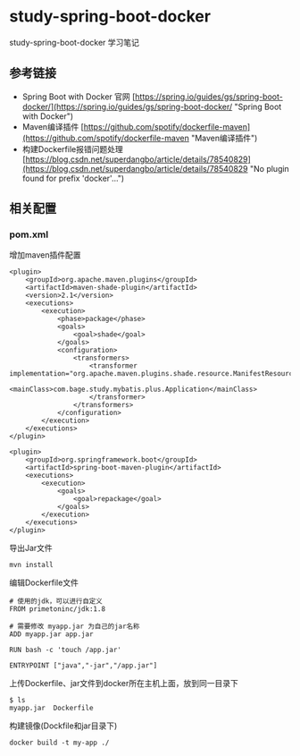 # study-spring-boot-docker #
study-spring-boot-docker 学习笔记
## 参考链接 ##
- Spring Boot with Docker 官网 [https://spring.io/guides/gs/spring-boot-docker/](https://spring.io/guides/gs/spring-boot-docker/ "Spring Boot with Docker")
- Maven编译插件 [https://github.com/spotify/dockerfile-maven](https://github.com/spotify/dockerfile-maven "Maven编译插件")
- 构建Dockerfile报错问题处理 [https://blog.csdn.net/superdangbo/article/details/78540829](https://blog.csdn.net/superdangbo/article/details/78540829 "No plugin found for prefix 'docker'...")

## 相关配置 ##
### pom.xml ###
增加maven插件配置

	<plugin>
        <groupId>org.apache.maven.plugins</groupId>
        <artifactId>maven-shade-plugin</artifactId>
        <version>2.1</version>
        <executions>
            <execution>
                <phase>package</phase>
                <goals>
                    <goal>shade</goal>
                </goals>
                <configuration>
                    <transformers>
                        <transformer implementation="org.apache.maven.plugins.shade.resource.ManifestResourceTransformer">
                            <mainClass>com.bage.study.mybatis.plus.Application</mainClass>
                        </transformer>
                    </transformers>
                </configuration>
            </execution>
        </executions>
    </plugin>

    <plugin>
        <groupId>org.springframework.boot</groupId>
        <artifactId>spring-boot-maven-plugin</artifactId>
        <executions>
            <execution>
                <goals>
                    <goal>repackage</goal>
                </goals>
            </execution>
        </executions>
    </plugin>

导出Jar文件

    mvn install

编辑Dockerfile文件

    # 使用的jdk，可以进行自定义
	FROM primetoninc/jdk:1.8
    
    # 需要修改 myapp.jar 为自己的jar名称
    ADD myapp.jar app.jar
    
    RUN bash -c 'touch /app.jar'
    
    ENTRYPOINT ["java","-jar","/app.jar"]

上传Dockerfile、jar文件到docker所在主机上面，放到同一目录下

    $ ls 
	myapp.jar  Dockerfile


构建镜像(Dockfile和jar目录下)

    docker build -t my-app ./
